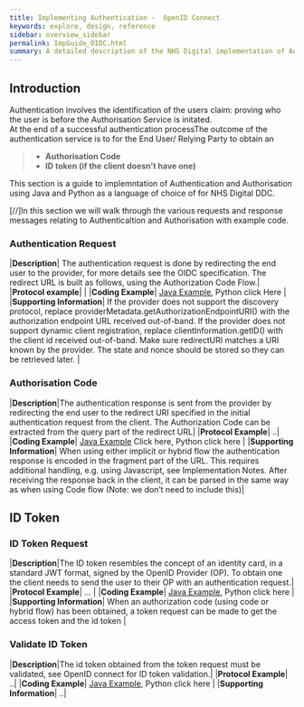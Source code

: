 ```yaml
---
title: Implementing Authentication -  OpenID Connect
keywords: explore, design, reference
sidebar: overview_sidebar
permalink: ImpGuide_OIDC.html
summary: A detailed description of the NHS Digital implementation of Authentication OpenID Connect.
---
```


## Introduction

Authentication involves the identification of the users claim: proving who the user is before the Authorisation Service is initated.  
At the end of a successful authentication processThe outcome of the authentication service is to for the End User/ Relying Party to obtain an
> * **Authorisation Code**
> * **ID token (if the client doesn’t have one)**
  
This section is a guide to implemntation of Authentication and Authorisation using Java and Python as a language of choice of for NHS Digital DDC.

[//]In this section we will walk through the various requests and response messages relating to Authenticaltion and Authorisation with example code.


### Authentication Request

|**Description**| The authentication request is done by redirecting the end user to the provider, for more details see the OIDC specification. The redirect URL is built as follows, using the Authorization Code Flow.| 
|**Protocol example**| |
|**Coding Example**|  [Java Example](ImpGuide_AuthReq_Java.html), Python click Here |
|**Supporting Information**| If the provider does not support the discovery protocol, replace providerMetadata.getAuthorizationEndpointURI() with the authorization endpoint URL received out-of-band.	If the provider does not support dynamic client registration, replace clientInformation.getID() with the client id received out-of-band. Make sure redirectURI matches a URI known by the provider. The state and nonce should be stored so they can be retrieved later. |

### Authorisation Code

|**Description**|The authentication response is sent from the provider by redirecting the end user to the redirect URI specified in the initial authentication request from the client. The Authorization Code can be extracted from the query part of the redirect URL|
|**Protocol Example**| ..|
|**Coding Example**| [Java Example](ImpGuide_AuthCode_Java.html) Click here,  Python click here |
|**Supporting Information**| When using either implicit or hybrid flow the authentication response is encoded in the fragment part of the URL. This requires additional handling, e.g. using Javascript, see Implementation Notes. After receiving the response back in the client, it can be parsed in the same way as when using Code flow (Note: we don’t need to include this)|


## ID Token

### ID Token Request

|**Description**|The ID token resembles the concept of an identity card, in a standard JWT format, signed by the OpenID Provider (OP). To obtain one the client needs to send the user to their OP with an authentication request.|
|**Protocol Example**| ... |
|**Coding Example**| [Java Example](ImpGuide_IDTOkenReq_Java.html), Python click here |
|**Supporting Information**| When an authorization code (using code or hybrid flow) has been obtained, a token request can be made to get the access token and the id token  |

### Validate ID Token

|**Description**|The id token obtained from the token request must be validated, see  OpenID connect for ID token validation.|
|**Protocol Example**| ..|
|**Coding Example**| [Java Example](ImpGuide_Val_IDToken_Java.html),  Python click here |
|**Supporting Information**| ..|
